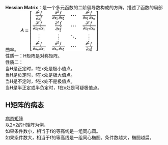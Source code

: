 **Hessian Matrix**：是一个多元函数的二阶偏导数构成的方阵，描述了函数的局部曲率。
![](/assets/images/1.png)  
性质一：H矩阵是对称矩阵。  
性质二：  
当H是正定时，f在x处是极小值点。  
当H是负定时，f在x处是极大值点。  
当H是不定时，f在x处不是极值点。  
当H是半正定或半负定时，f在x处是可疑极值点。  

## H矩阵的病态  

[病态矩阵](https://windmissing.github.io/mathematics_basic_for_ML/LinearAlgebra/IllConditioning.html)  
以2*2的H矩阵为例，  
如果条件数小，相当于f的等高线是一组同心圆。  
如果条件数大，相当于f的等高线是一组同心椭圆。条件数越大，椭圆越扁。  